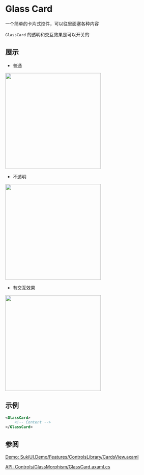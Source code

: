 # Glass Card

一个简单的卡片式控件，可以往里面塞各种内容

`GlassCard` 的透明和交互效果是可以开关的

## 展示

- 普通

<img src="/controls/layout/glasscard-1.webp" height="300px" width="300px"/>

- 不透明

<img src="/controls/layout/glasscard-2.webp" height="300px" width="300px"/>

- 有交互效果

<img src="/controls/layout/glasscard-3.webp" height="300px" width="300px"/>

## 示例

```xml
<GlassCard>
    <!-- Content -->
</GlassCard>
```

## 参阅

[Demo: SukiUI.Demo/Features/ControlsLibrary/CardsView.axaml](https://github.com/kikipoulet/SukiUI/blob/main/SukiUI.Demo/Features/ControlsLibrary/CardsView.axaml)


[API: Controls/GlassMorphism/GlassCard.axaml.cs](https://github.com/kikipoulet/SukiUI/blob/main/SukiUI/Controls/GlassMorphism/GlassCard.axaml.cs)